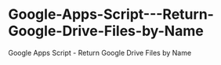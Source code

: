 # Google-Apps-Script---Return-Google-Drive-Files-by-Name
Google Apps Script - Return Google Drive Files by Name
